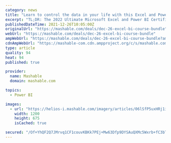 ```yaml
---
category: news
title: "Learn to control the data in your life with this Excel and Power BI training"
excerpt: "TL;DR: The 2022 Ultimate Microsoft Excel and Power BI Certification Bundle is just $34.99 at the Mashable Shop as of Dec. 26. We’re dealing with more data than ever before in 2021 — and 2022 ..."
publishedDateTime: 2021-12-26T10:05:00Z
originalUrl: "https://mashable.com/deals/dec-26-excel-bi-course-bundle"
webUrl: "https://mashable.com/deals/dec-26-excel-bi-course-bundle"
ampWebUrl: "https://mashable.com/deals/dec-26-excel-bi-course-bundle?amp"
cdnAmpWebUrl: "https://mashable-com.cdn.ampproject.org/c/s/mashable.com/deals/dec-26-excel-bi-course-bundle?amp"
type: article
quality: 94
heat: 94
published: true

provider:
  name: Mashable
  domain: mashable.com

topics:
  - Power BI

images:
  - url: "https://helios-i.mashable.com/imagery/articles/06lSfP5uxHRj1iI65S3ZUx1/hero-image.fill.size_1200x675.v1640126295.jpg"
    width: 1200
    height: 675
    isCached: true

secured: "/Of+YhQF2Q7JMrvq1CF1couvKBKk7PEj+Mw63Dfp9DYSAuQXMc5Wxrb+fC3bTplgds3u7Z0f7kQ8uTafmZYPiQ3YK0BwBqgzAane7IvbyI2P8qh3ByGSWlfxayf61hs//MKt12+iuy6MBJ2f8/deqP4APwAzVdsmnxCylJT1ogTUZAVjOAXu0XK02Znf/jEsGX83eM7zeTCqNFM2FkGeSV7l2+OtR5THrZVDzJ0NLwkuzUAO7PyhR5Alru2TNsM5JfmzbF6dALqKLB97Hg7x+waQguOJDqZy5rdWCq0WiQ30WEXyAvHmuiuEENErsnfAoir8QzDYfCDDuQunU6K/MfGN3ZIgRnG5NcCWPWM94Nc=;UUsMbmeDSMghGyfFMuIxbQ=="
---
```


